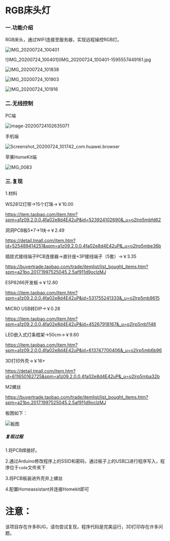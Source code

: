 # RGB床头灯

### 一.功能介绍

RGB床头，通过WIFI连接至服务器，实现远程操控RGB灯。

![IMG_20200724_100401](readme.assets/IMG_20200724_100401.jpg)





![IMG_20200724_100401](IMG_20200724_100401-1595557449161.jpg

![IMG_20200724_101838](readme.assets/IMG_20200724_101838.jpg)

![IMG_20200724_101903](readme.assets/IMG_20200724_101903.jpg)

![IMG_20200724_101916](readme.assets/IMG_20200724_101916.jpg)

### 二.无线控制

PC端

![image-20200724102635071](readme.assets/image-20200724102635071.png)

手机端

![Screenshot_20200724_101742_com.huawei.browser](readme.assets/Screenshot_20200724_101742_com.huawei.browser.jpg)

苹果HomeKit端

![IMG_0083](readme.assets/IMG_0083.PNG)

### 三.复现

1.材料

WS2812灯带->15个灯珠->￥10.00

https://item.taobao.com/item.htm?spm=a1z09.2.0.0.4fa02e8d4E42uP&id=523924102690&_u=o2lrp5mbfd62

洞洞PCB板5*7->1块->￥2.49

https://detail.tmall.com/item.htm?id=525489414251&spm=a1z09.2.0.0.4fa02e8d4E42uP&_u=o2lrp5mbe36b

插拔式接线端子PCB连接器->直针座+3P接线端子（5套）->￥3.35

https://buyertrade.taobao.com/trade/itemlist/list_bought_items.htm?spm=a21bo.2017.1997525045.2.5af911d9oclzMJ

ESP8266开发板->￥12.80

https://item.taobao.com/item.htm?spm=a1z09.2.0.0.4fa02e8d4E42uP&id=531755241333&_u=o2lrp5mb9615

MICRO USB转DIP->￥0.28

https://item.taobao.com/item.htm?spm=a1z09.2.0.0.4fa02e8d4E42uP&id=45267918167&_u=o2lrp5mb1146

LED嵌入式灯条框架->50cm->￥9.60

https://item.taobao.com/item.htm?spm=a1z09.2.0.0.4fa02e8d4E42uP&id=613747700406&_u=o2lrp5mb6b96

3D打印外壳->￥16+

https://detail.tmall.com/item.htm?id=611650162725&spm=a1z09.2.0.0.4fa02e8d4E42uP&_u=o2lrp5mba32b

M2螺丝

https://buyertrade.taobao.com/trade/itemlist/list_bought_items.htm?spm=a21bo.2017.1997525045.2.5af911d9oclzMJ

板图如下：



![板图](readme.assets/板图.png)

##### 复现过程

1.将PCB焊接好。

2.通过Arduino修改程序上的SSID和密码，通过板子上的USB口进行程序写入，程序位于`code`文件夹下

3.将PCB板装进外壳并上螺丝

4.配置Homeassistant并连接Homekit即可



# 注意：

该项目存在许多BUG，请勿尝试复现，程序代码是完美运行，3D打印存在许多问题。

